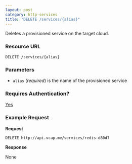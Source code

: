 ```yaml
---
layout: post
category: http-services
title: "DELETE /services/{alias}"
---
```


Deletes a provisioned service on the target cloud.

### Resource URL

`DELETE /services/{alias}`

### Parameters

* `alias` (*required*) is the name of the provisioned service

### Requires Authentication?

[Yes](/http-api/authentication)

### Example Request

**Request**

`DELETE http://api.vcap.me/services/redis-d80d7`

**Response**

None
